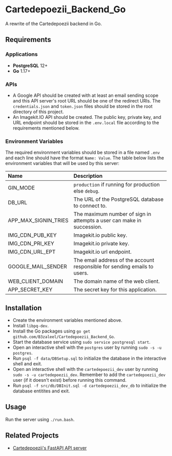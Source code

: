 # Cartedepoezii_Backend_Go

A rewrite of the Cartedepoezii backend in Go.

## Requirements

### Applications

+ **PostgreSQL** 12+
+ **Go** 1.17+

### APIs

+ A Google API should be created with at least an email sending scope and this API server's root URL should be one of the redirect URIs. The `credentials.json` and `token.json` files should be stored in the root directory of this project.
+ An Imagekit.IO API should be created. The public key, private key, and URL endpoint should be stored in the `.env.local` file according to the requirements mentioned below.

### Environment Variables

The required environment variables should be stored in a file named `.env` and each line should have the format `Name: Value`. The table below lists the environment variables that will be used by this server:

| Name | Description |
|:-|:-|
| GIN_MODE | `production` if running for production else `debug`. |
| DB_URL | The URL of the PostgreSQL database to connect to. |
| APP_MAX_SIGNIN_TRIES | The maximum number of sign in attempts a user can make in succession. |
| IMG_CDN_PUB_KEY | Imagekit.io public key. |
| IMG_CDN_PRI_KEY | Imagekit.io private key. |
| IMG_CDN_URL_EPT | Imagekit.io url endpoint. |
| GOOGLE_MAIL_SENDER | The email address of the account responsible for sending emails to users. |
| WEB_CLIENT_DOMAIN | The domain name of the web client. |
| APP_SECRET_KEY | The secret key for this application. |

## Installation

+ Create the environment variables mentioned above.
+ Install `libpq-dev`.
+ Install the Go packages using `go get github.com/B3zaleel/Cartedepoezii_Backend_Go`.
+ Start the database service using `sudo service postgresql start`.
+ Open an interactive shell with the `postgres` user by running `sudo -s -u postgres`.
+ Run `psql -f data/DBSetup.sql` to initialize the database in the interactive shell and exit.
+ Open an interactive shell with the `cartedepoezii_dev` user by running `sudo -s -u cartedepoezii_dev`. Remember to add the `cartedepoezii_dev` user (if it doesn't exist) before running this command.
+ Run `psql -f src/db/DBInit.sql -d cartedepoezii_dev_db` to initialize the database entitites and exit.

## Usage

Run the server using `./run.bash`.

## Related Projects

+ [Cartedepoezii's FastAPI API server](https://github.com/B3zaleel/Cartedepoezii/tree/main/backend)
